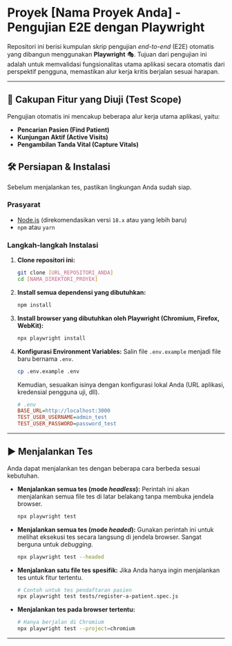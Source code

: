 # Proyek [Nama Proyek Anda] - Pengujian E2E dengan Playwright

Repositori ini berisi kumpulan skrip pengujian *end-to-end* (E2E) otomatis yang dibangun menggunakan **Playwright** 🎭. Tujuan dari pengujian ini adalah untuk memvalidasi fungsionalitas utama aplikasi secara otomatis dari perspektif pengguna, memastikan alur kerja kritis berjalan sesuai harapan.

---

## 🚀 Cakupan Fitur yang Diuji (Test Scope)

Pengujian otomatis ini mencakup beberapa alur kerja utama aplikasi, yaitu:
* **Pencarian Pasien (Find Patient)**
* **Kunjungan Aktif (Active Visits)**
* **Pengambilan Tanda Vital (Capture Vitals)**

## 🛠️ Persiapan & Instalasi

Sebelum menjalankan tes, pastikan lingkungan Anda sudah siap.

### Prasyarat
* [Node.js](https://nodejs.org/) (direkomendasikan versi `18.x` atau yang lebih baru)
* `npm` atau `yarn`

### Langkah-langkah Instalasi
1.  **Clone repositori ini:**
    ```bash
    git clone [URL_REPOSITORI_ANDA]
    cd [NAMA_DIREKTORI_PROYEK]
    ```

2.  **Install semua dependensi yang dibutuhkan:**
    ```bash
    npm install
    ```

3.  **Install browser yang dibutuhkan oleh Playwright (Chromium, Firefox, WebKit):**
    ```bash
    npx playwright install
    ```

4.  **Konfigurasi Environment Variables:**
    Salin file `.env.example` menjadi file baru bernama `.env`.
    ```bash
    cp .env.example .env
    ```
    Kemudian, sesuaikan isinya dengan konfigurasi lokal Anda (URL aplikasi, kredensial pengguna uji, dll).
    ```ini
    # .env
    BASE_URL=http://localhost:3000
    TEST_USER_USERNAME=admin_test
    TEST_USER_PASSWORD=password_test
    ```

---

## ▶️ Menjalankan Tes

Anda dapat menjalankan tes dengan beberapa cara berbeda sesuai kebutuhan.

* **Menjalankan semua tes (mode *headless*):**
    Perintah ini akan menjalankan semua file tes di latar belakang tanpa membuka jendela browser.
    ```bash
    npx playwright test
    ```

* **Menjalankan semua tes (mode *headed*):**
    Gunakan perintah ini untuk melihat eksekusi tes secara langsung di jendela browser. Sangat berguna untuk *debugging*.
    ```bash
    npx playwright test --headed
    ```

* **Menjalankan satu file tes spesifik:**
    Jika Anda hanya ingin menjalankan tes untuk fitur tertentu.
    ```bash
    # Contoh untuk tes pendaftaran pasien
    npx playwright test tests/register-a-patient.spec.js
    ```

* **Menjalankan tes pada browser tertentu:**
    ```bash
    # Hanya berjalan di Chromium
    npx playwright test --project=chromium
    ```

---
